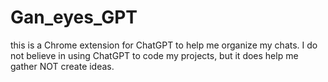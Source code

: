 # Gan_eyes_GPT
this is a Chrome extension for ChatGPT to help me organize my chats. I do not believe in using ChatGPT to code my projects, but it does help me gather NOT create ideas.
